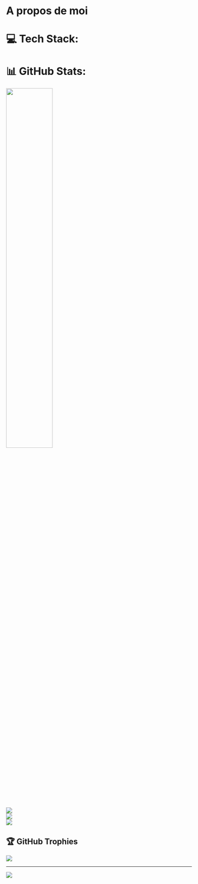 # A propos de moi

# 💻 Tech Stack:
# 📊 GitHub Stats:
<img src = "https://github-readme-stats.vercel.app/api?username=Evan95461&theme=tokyonight&hide_border=true&include_all_commits=false&count_private=true" width = "50%"><br/>
![](https://github-readme-streak-stats.herokuapp.com/?user=Evan95461&theme=tokyonight)<br/>
![](https://github-profile-summary-cards.vercel.app/api/cards/profile-details?username=Evan95461&theme=tokyonight)<br/>
![](https://github-readme-stats.vercel.app/api/top-langs/?username=Evan95461&theme=tokyonight&include_all_commits=false&count_private=true&layout=compact)

## 🏆 GitHub Trophies
![](https://github-profile-trophy.vercel.app/?username=Evan95461&theme=tokyonight&no-frame=false&no-bg=false&margin-w=4)

---
[![](https://visitcount.itsvg.in/api?id=Evan95461&icon=8&color=6)](https://visitcount.itsvg.in)
